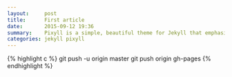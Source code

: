 ```yaml
---
layout:     post
title:      First article
date:       2015-09-12 19:36
summary:    Pixyll is a simple, beautiful theme for Jekyll that emphasizes content rather than aesthetic fluff.
categories: jekyll pixyll
---
```

{% highlight c %}
git push -u origin master
git push origin gh-pages
{% endhighlight %}
